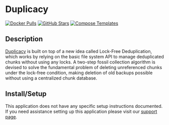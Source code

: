 # Duplicacy

[![Docker Pulls](https://img.shields.io/docker/pulls/hotio/duplicacy?style=flat-square&color=607D8B&label=docker%20pulls&logo=docker)](https://hub.docker.com/r/hotio/duplicacy)
[![GitHub Stars](https://img.shields.io/github/stars/hotio/duplicacy?style=flat-square&color=607D8B&label=github%20stars&logo=github)](https://github.com/hotio/duplicacy)
[![Compose Templates](https://img.shields.io/static/v1?style=flat-square&color=607D8B&label=compose&message=templates)](https://github.com/GhostWriters/DockSTARTer/tree/main/compose/.apps/duplicacy)

## Description

[Duplicacy](https://duplicacy.com/) is built on top of a new idea called
Lock-Free Deduplication, which works by relying on the basic file system API to
manage deduplicated chunks without using any locks. A two-step fossil collection
algorithm is devised to solve the fundamental problem of deleting unreferenced
chunks under the lock-free condition, making deletion of old backups possible
without using a centralized chunk database.

## Install/Setup

This application does not have any specific setup instructions documented. If
you need assistance setting up this application please visit our
[support page](https://dockstarter.com/basics/support/).
